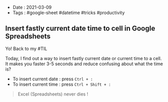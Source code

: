 - Date : 2021-03-09
- Tags : #google-sheet #datetime #tricks #productivity

## Insert fastly current date time to cell in Google Spreadsheets

Yo! Back to my #TIL

Today, I find out a way to insert fastly current date or current time to a cell. It makes you faster 3-5 seconds and reduce confusing about what the time is?

- To insert current date : press `Ctrl + :`
- To insert current time : press `Ctrl + Shift + :`

> Excel (Spreadsheets) never dies !

